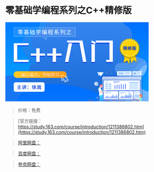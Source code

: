 # 零基础学编程系列之C++精修版

![img](../../../assets/study163/free/2c71d5c7f8dd491a8a938dd9f76bdd67.jpg)

> 价格：免费

> [官方链接：https://study.163.com/course/introduction/1211386802.htm](https://study.163.com/course/introduction/1211386802.htm)

> [阿里网盘：]()

> [百度网盘：]()

> [夸克网盘：]()
